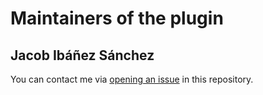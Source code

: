 # Maintainers of the plugin

## Jacob Ibáñez Sánchez
You can contact me via [opening an issue](https://github.com/godot-sdk-integrations/godot-play-game-services/issues/new/choose) in this repository.